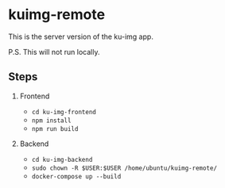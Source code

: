 # kuimg-remote
This is the server version of the ku-img app. 

P.S. This will not run locally.
## Steps

1. Frontend
    - `cd ku-img-frontend`
    - `npm install`
    - `npm run build`

2. Backend
    - `cd ku-img-backend`
    - `sudo chown -R $USER:$USER /home/ubuntu/kuimg-remote/`
    - `docker-compose up --build`
